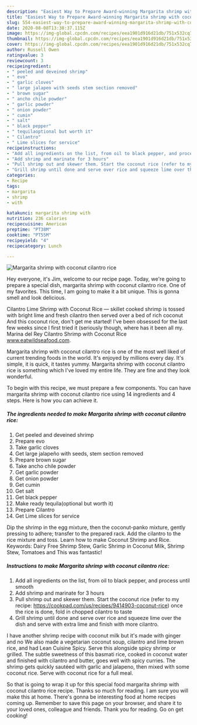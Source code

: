 ```yaml
---
description: "Easiest Way to Prepare Award-winning Margarita shrimp with coconut cilantro rice"
title: "Easiest Way to Prepare Award-winning Margarita shrimp with coconut cilantro rice"
slug: 554-easiest-way-to-prepare-award-winning-margarita-shrimp-with-coconut-cilantro-rice
date: 2020-08-08T13:38:37.115Z
image: https://img-global.cpcdn.com/recipes/eea1901d916d21db/751x532cq70/margarita-shrimp-with-coconut-cilantro-rice-recipe-main-photo.jpg
thumbnail: https://img-global.cpcdn.com/recipes/eea1901d916d21db/751x532cq70/margarita-shrimp-with-coconut-cilantro-rice-recipe-main-photo.jpg
cover: https://img-global.cpcdn.com/recipes/eea1901d916d21db/751x532cq70/margarita-shrimp-with-coconut-cilantro-rice-recipe-main-photo.jpg
author: Russell Owen
ratingvalue: 3
reviewcount: 3
recipeingredient:
- " peeled and deveined shrimp"
- " evo"
- " garlic cloves"
- " large jalapeo with seeds stem section removed"
- " brown sugar"
- " ancho chile powder"
- " garlic powder"
- " onion powder"
- " cumin"
- " salt"
- " black pepper"
- " tequilaoptional but worth it"
- " Cilantro"
- " Lime slices for service"
recipeinstructions:
- "Add all ingredients on the list, from oil to black pepper, and process until smooth"
- "Add shrimp and marinate for 3 hours"
- "Pull shrimp out and skewer them. Start the coconut rice (refer to my recipe: https://cookpad.com/us/recipes/9414903-coconut-rice) once the rice is done, fold in chopped cilantro to taste"
- "Grill shrimp until done and serve over rice and squeeze lime over the dish and serve with extra lime and finish with more cilantro."
categories:
- Recipe
tags:
- margarita
- shrimp
- with

katakunci: margarita shrimp with 
nutrition: 236 calories
recipecuisine: American
preptime: "PT38M"
cooktime: "PT55M"
recipeyield: "4"
recipecategory: Lunch

---
```



![Margarita shrimp with coconut cilantro rice](https://img-global.cpcdn.com/recipes/eea1901d916d21db/751x532cq70/margarita-shrimp-with-coconut-cilantro-rice-recipe-main-photo.jpg)

Hey everyone, it's Jim, welcome to our recipe page. Today, we're going to prepare a special dish, margarita shrimp with coconut cilantro rice. One of my favorites. This time, I am going to make it a bit unique. This is gonna smell and look delicious.

Cilantro Lime Shrimp with Coconut Rice — skillet cooked shrimp is tossed with bright lime and fresh cilantro then served over a bed of rich coconut And this coconut rice, don&#39;t get me started! I&#39;ve been obsessed for the last few weeks since I first tried it (seriously though, where has it been all my. Marina del Rey Cilantro Shrimp with Coconut Rice www.eatwildseafood.com.

Margarita shrimp with coconut cilantro rice is one of the most well liked of current trending foods in the world. It's enjoyed by millions every day. It's simple, it is quick, it tastes yummy. Margarita shrimp with coconut cilantro rice is something which I've loved my entire life. They are fine and they look wonderful.


To begin with this recipe, we must prepare a few components. You can have margarita shrimp with coconut cilantro rice using 14 ingredients and 4 steps. Here is how you can achieve it.

<!--inarticleads1-->

##### The ingredients needed to make Margarita shrimp with coconut cilantro rice:

1. Get  peeled and deveined shrimp
1. Prepare  evo
1. Take  garlic cloves
1. Get  large jalapeño with seeds, stem section removed
1. Prepare  brown sugar
1. Take  ancho chile powder
1. Get  garlic powder
1. Get  onion powder
1. Get  cumin
1. Get  salt
1. Get  black pepper
1. Make ready  tequila(optional but worth it)
1. Prepare  Cilantro
1. Get  Lime slices for service


Dip the shrimp in the egg mixture, then the coconut-panko mixture, gently pressing to adhere; transfer to the prepared rack. Add the cilantro to the rice mixture and toss. Learn how to make Coconut Shrimp and Rice. Keywords: Dairy Free Shrimp Stew, Garlic Shrimp in Coconut Milk, Shrimp Stew, Tomatoes and This was fantastic! 

<!--inarticleads2-->

##### Instructions to make Margarita shrimp with coconut cilantro rice:

1. Add all ingredients on the list, from oil to black pepper, and process until smooth
1. Add shrimp and marinate for 3 hours
1. Pull shrimp out and skewer them. Start the coconut rice (refer to my recipe: https://cookpad.com/us/recipes/9414903-coconut-rice) once the rice is done, fold in chopped cilantro to taste
1. Grill shrimp until done and serve over rice and squeeze lime over the dish and serve with extra lime and finish with more cilantro.


I have another shrimp recipe with coconut milk but it&#39;s made with ginger and no We also made a vegetarian coconut soup, cilantro and lime brown rice, and had Lean Cuisine Spicy. Serve this alongside spicy shrimp or grilled. The subtle sweetness of this basmati rice, cooked in coconut water and finished with cilantro and butter, goes well with spicy curries. The shrimp gets quickly sautéed with garlic and jalapeno, then mixed with some coconut rice. Serve with coconut rice for a full meal. 

So that is going to wrap it up for this special food margarita shrimp with coconut cilantro rice recipe. Thanks so much for reading. I am sure you will make this at home. There's gonna be interesting food at home recipes coming up. Remember to save this page on your browser, and share it to your loved ones, colleague and friends. Thank you for reading. Go on get cooking!
